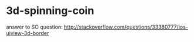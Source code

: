 # 3d-spinning-coin
answer to SO question: http://stackoverflow.com/questions/33380777/ios-uiview-3d-border 
